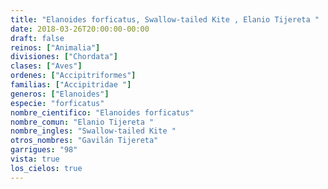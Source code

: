 ```yaml
---
title: "Elanoides forficatus, Swallow-tailed Kite , Elanio Tijereta "
date: 2018-03-26T20:00:00-00:00
draft: false
reinos: ["Animalia"]
divisiones: ["Chordata"]
clases: ["Aves"]
ordenes: ["Accipitriformes"]
familias: ["Accipitridae "]
generos: ["Elanoides"]
especie: "forficatus"
nombre_cientifico: "Elanoides forficatus"
nombre_comun: "Elanio Tijereta "
nombre_ingles: "Swallow-tailed Kite "
otros_nombres: "Gavilán Tijereta"
garrigues: "98"
vista: true
los_cielos: true
---
```

